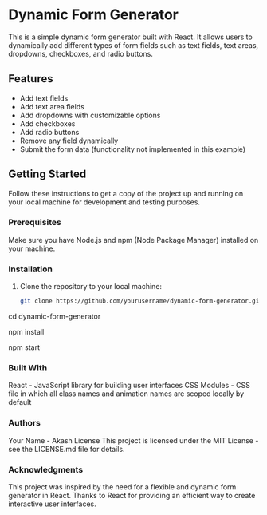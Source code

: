 # Dynamic Form Generator

This is a simple dynamic form generator built with React. It allows users to dynamically add different types of form fields such as text fields, text areas, dropdowns, checkboxes, and radio buttons.

## Features

- Add text fields
- Add text area fields
- Add dropdowns with customizable options
- Add checkboxes
- Add radio buttons
- Remove any field dynamically
- Submit the form data (functionality not implemented in this example)

## Getting Started

Follow these instructions to get a copy of the project up and running on your local machine for development and testing purposes.

### Prerequisites

Make sure you have Node.js and npm (Node Package Manager) installed on your machine.

### Installation

1. Clone the repository to your local machine:

   ```bash
   git clone https://github.com/yourusername/dynamic-form-generator.git


cd dynamic-form-generator

npm install

npm start



### Built With

React - JavaScript library for building user interfaces
CSS Modules - CSS file in which all class names and animation names are scoped locally by default

### Authors
Your Name - Akash
License
This project is licensed under the MIT License - see the LICENSE.md file for details.

### Acknowledgments

This project was inspired by the need for a flexible and dynamic form generator in React.
Thanks to React for providing an efficient way to create interactive user interfaces.
